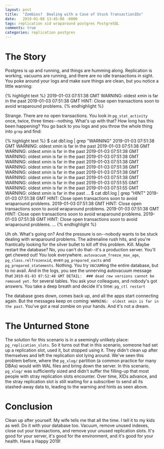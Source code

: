 ```yaml
---
layout: post
title:  "Zombies?  Dealing with a Case of Stuck TransactionIDs"
date:   2019-01-08 13:45:00 -0800
tags: replication xid wraparound postgres PostgreSQL
comments: true
categories: replication postgres
---
```


# The Story
Postgres is up and running, and things are humming along.  Replication is working, vacuums are running, and there are no idle transactions in sight.  You poke around your logs and make sure things are clean, but you notice a little warning:

{% highlight text %}
2019-01-03 07:51:38 GMT WARNING:  oldest xmin is far in the past
2019-01-03 07:51:38 GMT HINT:  Close open transactions soon to avoid wraparound problems.
{% endhighlight %}

Strange.  There are no open transactions.  You look in `pg_stat_activity` once, twice, three times--nothing.  What's up with that?  How long has this been happening?  You go back to you logs and you throw the whole thing into `grep` and find:

{% highlight text %}
$ cat db1.log | grep "WARNING"
2019-01-03 07:51:38 GMT WARNING:  oldest xmin is far in the past
2019-01-03 07:51:38 GMT WARNING:  oldest xmin is far in the past
2019-01-03 07:51:38 GMT WARNING:  oldest xmin is far in the past
2019-01-03 07:51:38 GMT WARNING:  oldest xmin is far in the past
2019-01-03 07:51:38 GMT WARNING:  oldest xmin is far in the past
2019-01-03 07:51:38 GMT WARNING:  oldest xmin is far in the past
2019-01-03 07:51:38 GMT WARNING:  oldest xmin is far in the past
2019-01-03 07:51:38 GMT WARNING:  oldest xmin is far in the past
2019-01-03 07:51:55 GMT WARNING:  oldest xmin is far in the past
2019-01-03 07:51:55 GMT WARNING:  oldest xmin is far in the past
...
$ cat db1.log | grep "HINT"
2019-01-03 07:51:38 GMT HINT:  Close open transactions soon to avoid wraparound problems.
2019-01-03 07:51:38 GMT HINT:  Close open transactions soon to avoid wraparound problems.
2019-01-03 07:51:38 GMT HINT:  Close open transactions soon to avoid wraparound problems.
2019-01-03 07:51:38 GMT HINT:  Close open transactions soon to avoid wraparound problems.
...
{% endhighlight %}

Uh oh.  What's going on?  And the pressure is on--nobody wants to be stuck dealing with wraparound problems.  The adrenaline rush hits, and you're frantically looking for the silver bullet to kill off this problem.  Kill.  Maybe restart the database?  No, you can't do that--it's a production server.  You'll get chewed out!  You look everywhere.  `autovacuum_freeze_max_age`, `pg_class.relfrozenxid`, even `pg_prepared_xacts` and `pg_prepared_statements`.  Nothing.  You try `VACUUM`ing the entire database, but to no avail.  And in the logs, you see the unnerving autovacuum message that `2019-01-03 07:52:48 GMT DETAIL:  ### dead row versions cannot be removed yet.` for several tables.  You ask your colleagues, and nobody's got answers.  You take a deep breath and decide it's time: `pg_ctl restart`

The database goes down, comes back up, and all the apps start connecting again.  But the messages keep on coming: `WARNING:  oldest xmin is far in the past`.  You've got a real zombie on your hands.  And it's not a dream.

# The Unturned Stone
The solution for this scenario is in a seemingly unlikely place: `pg_replication_slots`.  So it turns out that in this scenario, someone had set up a replication slot, used it, but stopped using it.  They didn't clean up after themselves and left the replication slot lying around.  We've seen this problem before, where the `pg_xlog/` partition (a common practice for many DBAs) would with WAL files and bring down the server.  In this scenario, `pg_xlog/` was sufficiently sized and didn't suffer the filling-up that most people with stray replication slots encounter.  Over time, XIDs advance, and the stray replication slot is still waiting for a subscriber to send all its stashed-away data to, leading to the warning and hints as seen above.

# Conclusion
Clean up after yourself.  My wife tells me that all the time.  I tell it to my kids as well.  Do it with your database too.  Vacuum, remove unused indexes, close out your transactions, and remove your unused replication slots.  It's good for your server, it's good for the environment, and it's good for your health.  Have a Happy 2019!
